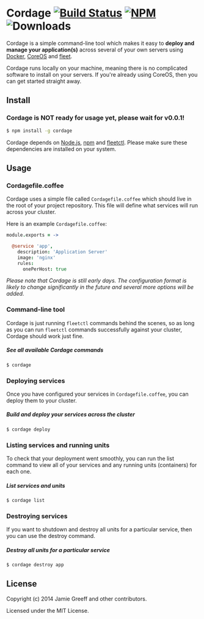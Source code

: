 Cordage [![Build Status](http://img.shields.io/travis/madjam002/cordage.svg?style=flat)](https://travis-ci.org/madjam002/cordage) [![NPM](http://img.shields.io/npm/v/cordage.svg?style=flat)](https://npmjs.org/package/cordage) ![Downloads](http://img.shields.io/npm/dm/cordage.svg?style=flat)
=======

Cordage is a simple command-line tool which makes it easy to **deploy and manage
your application(s)** across several of your own servers using [Docker](http://docker.io/),
[CoreOS](http://coreos.com) and [fleet](http://github.com/coreos/fleet).

Cordage runs locally on your machine, meaning there is no complicated software
to install on your servers. If you're already using CoreOS, then you can get
started straight away.


## Install

### Cordage is NOT ready for usage yet, please wait for v0.0.1!

```sh
$ npm install -g cordage
```

Cordage depends on [Node.js](http://nodejs.org/), [npm](http://npmjs.org/) and [fleetctl](https://coreos.com/docs/launching-containers/launching/fleet-using-the-client/).
Please make sure these dependencies are installed on your system.


## Usage

### Cordagefile.coffee

Cordage uses a simple file called `Cordagefile.coffee` which should live in the root
of your project repository. This file will define what services will run across your
cluster.

Here is an example `Cordagefile.coffee`:

```coffee
module.exports = ->

  @service 'app',
    description: 'Application Server'
    image: 'nginx'
    rules:
      onePerHost: true
```

*Please note that Cordage is still early days. The configuration format is likely
to change significantly in the future and several more options will be added.*


### Command-line tool

Cordage is just running `fleetctl` commands behind the scenes, so as long as you
can run `fleetctl` commands successfully against your cluster,
Cordage should work just fine.

##### See all available Cordage commands

```sh
$ cordage
```

### Deploying services

Once you have configured your services in `Cordagefile.coffee`, you can deploy
them to your cluster.

##### Build and deploy your services across the cluster

```sh
$ cordage deploy
```

### Listing services and running units

To check that your deployment went smoothly, you can run the list command to view
all of your services and any running units (containers) for each one.

##### List services and units

```sh
$ cordage list
```

### Destroying services

If you want to shutdown and destroy all units for a particular service, then you
can use the destroy command.

##### Destroy all units for a particular service

```sh
$ cordage destroy app
```


## License

Copyright (c) 2014 Jamie Greeff and other contributors.

Licensed under the MIT License.
